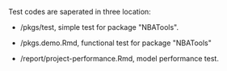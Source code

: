 Test codes are saperated in three location:

- /pkgs/test, simple test for package "NBATools".

- /pkgs.demo.Rmd, functional test for package "NBATools"

- /report/project-performance.Rmd, model performance test.